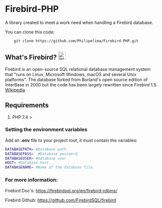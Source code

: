 # Firebird-PHP

A library created to meet a work need when handling a Firebird database.

You can clone this code:

```git
	git clone https://github.com/Philipelima/Firebird-PHP.git
``` 



## What's Firebird?   <img src="https://camo.githubusercontent.com/08b19bf59e79fcbe38c4202d1ef386bd72f1ad01e107d23df7406841038c2b34/68747470733a2f2f75706c6f61642e77696b696d656469612e6f72672f77696b6970656469612f636f6d6d6f6e732f7468756d622f382f38652f46697265626972645f6c6f676f2e7376672f3132303070782d46697265626972645f6c6f676f2e7376672e706e67" alt="Firebird Logo" height= '25px' width='25px' />

Firebird is an open-source SQL relational database management system that "runs on Linux, Microsoft Windows, macOS and several Unix platforms". The database forked from Borland's open source edition of InterBase in 2000 but the code has been largely rewritten since Firebird 1.5. [Wikipedia](https://en.wikipedia.org/wiki/Firebird_(database_server))

## Requirements

1. PHP 7.4 >


### Setting the environment variables

Add an **.env** file to your project root, it must contain the variables: 

```bash
DATABASEPATH= #Database path.
DATABASEPASS=  #Database password.
DATABASEUSER= #Database user.
HOST= #Database host.
DATABASENAME= #Name of the database file.
```

### For more information:

Firebird Doc's:   https://firebirdsql.org/en/firebird-rdbms/

Firebird Github: https://github.com/FirebirdSQL/firebird
